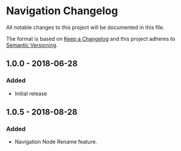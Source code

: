 # Navigation Changelog

All notable changes to this project will be documented in this file.

The format is based on [Keep a Changelog](http://keepachangelog.com/) and this project adheres to [Semantic Versioning](http://semver.org/).

## 1.0.0 - 2018-06-28
### Added
- Initial release
## 1.0.5 - 2018-08-28
### Added
- Navigation Node Rename feature.
